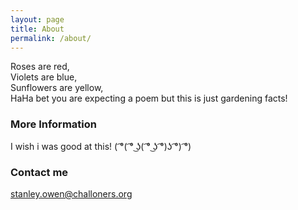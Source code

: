```yaml
---
layout: page
title: About
permalink: /about/
---
```


Roses are red, <Br>
Violets are blue, <Br>
Sunflowers are yellow,<Br>
HaHa bet you are expecting a poem but this is just gardening facts!

### More Information
I wish i was good at this! ( ͡°( ͡° ͜ʖ( ͡° ͜ʖ ͡°)ʖ ͡°) ͡°)

### Contact me

stanley.owen@challoners.org
